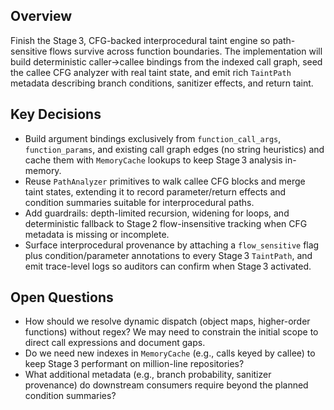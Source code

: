 ## Overview
Finish the Stage 3, CFG-backed interprocedural taint engine so path-sensitive flows survive across function boundaries. The implementation will build deterministic caller→callee bindings from the indexed call graph, seed the callee CFG analyzer with real taint state, and emit rich `TaintPath` metadata describing branch conditions, sanitizer effects, and return taint.

## Key Decisions
- Build argument bindings exclusively from `function_call_args`, `function_params`, and existing call graph edges (no string heuristics) and cache them with `MemoryCache` lookups to keep Stage 3 analysis in-memory.
- Reuse `PathAnalyzer` primitives to walk callee CFG blocks and merge taint states, extending it to record parameter/return effects and condition summaries suitable for interprocedural paths.
- Add guardrails: depth-limited recursion, widening for loops, and deterministic fallback to Stage 2 flow-insensitive tracking when CFG metadata is missing or incomplete.
- Surface interprocedural provenance by attaching a `flow_sensitive` flag plus condition/parameter annotations to every Stage 3 `TaintPath`, and emit trace-level logs so auditors can confirm when Stage 3 activated.

## Open Questions
- How should we resolve dynamic dispatch (object maps, higher-order functions) without regex? We may need to constrain the initial scope to direct call expressions and document gaps.
- Do we need new indexes in `MemoryCache` (e.g., calls keyed by callee) to keep Stage 3 performant on million-line repositories?
- What additional metadata (e.g., branch probability, sanitizer provenance) do downstream consumers require beyond the planned condition summaries?
